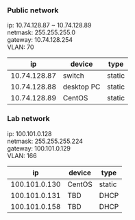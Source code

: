 ### Public network                                                                 
                                                                                   
ip: 10.74.128.87 ~ 10.74.128.89                                                    
netmask: 255.255.255.0                                                             
gateway: 10.74.128.254                                                             
VLAN: 70                                                                           
                                                                                   
| ip             | device          | type    |                                     
| ---            | ---             | ---     |                                     
| 10.74.128.87   | switch          | static  |                                     
| 10.74.128.88   | desktop PC      | static  |                                     
| 10.74.128.89   | CentOS          | static  |                                     
                                                                                   
### Lab network                                                                    
                                                                                   
ip: 100.101.0.128                                                                  
netmask: 255.255.255.224                                                           
gateway: 100.101.0.129                                                             
VLAN: 166                                                                          
                                                                                   
| ip             | device          | type    |                                     
| ---            | ---             | ---     |                                     
| 100.101.0.130  | CentOS          | static  |                                     
| 100.101.0.131  | TBD             | DHCP    |                                     
| 100.101.0.158  | TBD             | DHCP    |  
